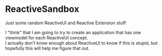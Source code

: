 ReactiveSandbox
===============

Just some random ReactiveUI and Reactive Extension stuff

I "think" that I am going to try to create an application that has one viewmodel for each ReactiveUI concept.  
I actually don't know enough about ReactiveUI to know if this is stupid, but hopefully this will help me figure that out.
